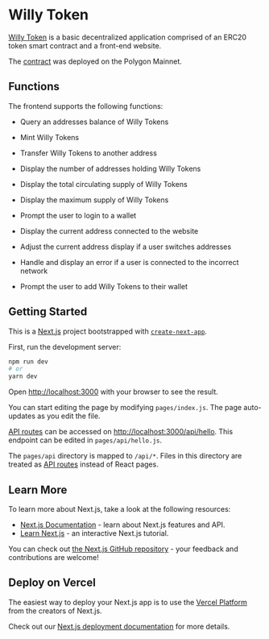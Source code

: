 # Willy Token

[Willy Token](http://willytoken.ca/)
is a basic decentralized application comprised of an ERC20 token smart contract and a front-end website.

The [contract](https://polygonscan.com/address/0x2057201f0302d873439fea544ed3c7542acc48e1) was deployed on the Polygon Mainnet.



## Functions
The frontend supports the following functions:

- Query an addresses balance of Willy Tokens
- Mint Willy Tokens
- Transfer Willy Tokens to another address
- Display the number of addresses holding Willy Tokens
- Display the total circulating supply of Willy Tokens
- Display the maximum supply of Willy Tokens

- Prompt the user to login to a wallet
- Display the current address connected to the website
- Adjust the current address display if a user switches addresses
- Handle and display an error if a user is connected to the incorrect network
- Prompt the user to add Willy Tokens to their wallet

 


## Getting Started

This is a [Next.js](https://nextjs.org/) project bootstrapped with [`create-next-app`](https://github.com/vercel/next.js/tree/canary/packages/create-next-app).

First, run the development server:

```bash
npm run dev
# or
yarn dev
```

Open [http://localhost:3000](http://localhost:3000) with your browser to see the result.

You can start editing the page by modifying `pages/index.js`. The page auto-updates as you edit the file.

[API routes](https://nextjs.org/docs/api-routes/introduction) can be accessed on [http://localhost:3000/api/hello](http://localhost:3000/api/hello). This endpoint can be edited in `pages/api/hello.js`.

The `pages/api` directory is mapped to `/api/*`. Files in this directory are treated as [API routes](https://nextjs.org/docs/api-routes/introduction) instead of React pages.

## Learn More

To learn more about Next.js, take a look at the following resources:

- [Next.js Documentation](https://nextjs.org/docs) - learn about Next.js features and API.
- [Learn Next.js](https://nextjs.org/learn) - an interactive Next.js tutorial.

You can check out [the Next.js GitHub repository](https://github.com/vercel/next.js/) - your feedback and contributions are welcome!

## Deploy on Vercel

The easiest way to deploy your Next.js app is to use the [Vercel Platform](https://vercel.com/new?utm_medium=default-template&filter=next.js&utm_source=create-next-app&utm_campaign=create-next-app-readme) from the creators of Next.js.

Check out our [Next.js deployment documentation](https://nextjs.org/docs/deployment) for more details.
